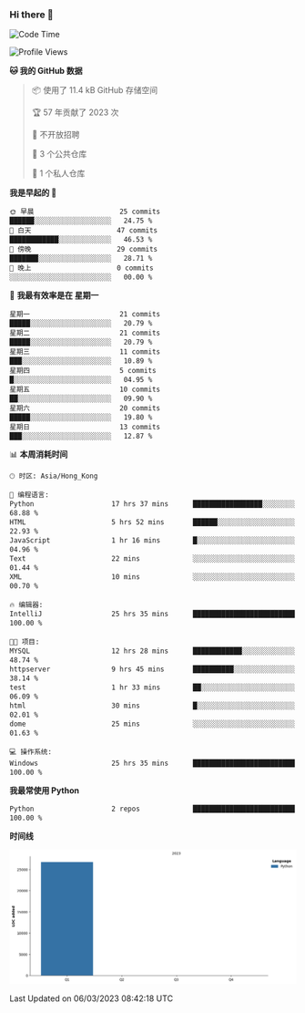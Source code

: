 ### Hi there 👋

<!--
**Mrzqd/Mrzqd** is a ✨ _special_ ✨ repository because its `README.md` (this file) appears on your GitHub profile.

Here are some ideas to get you started:

- 🔭 I’m currently working on ...
- 🌱 I’m currently learning ...
- 👯 I’m looking to collaborate on ...
- 🤔 I’m looking for help with ...
- 💬 Ask me about ...
- 📫 How to reach me: ...
- 😄 Pronouns: ...
- ⚡ Fun fact: ...
-->
<!--START_SECTION:waka-->
![Code Time](http://img.shields.io/badge/Code%20Time-42%20hrs%2021%20mins-blue)

![Profile Views](http://img.shields.io/badge/%E4%B8%AA%E4%BA%BA%E8%B5%84%E6%96%99%E8%A7%82%E7%9C%8B%E6%AC%A1%E6%95%B0-30-blue)

**🐱 我的 GitHub 数据** 

> 📦  使用了 11.4 kB GitHub 存储空间 
 > 
> 🏆 57 年贡献了 2023 次
 > 
> 🚫 不开放招聘
 > 
> 📜 3 个公共仓库 
 > 
> 🔑 1 个私人仓库 
 > 
**我是早起的 🐤** 

```text
🌞 早晨                     25 commits          ██████░░░░░░░░░░░░░░░░░░░   24.75 % 
🌆 白天                     47 commits          ████████████░░░░░░░░░░░░░   46.53 % 
🌃 傍晚                     29 commits          ███████░░░░░░░░░░░░░░░░░░   28.71 % 
🌙 晚上                     0 commits           ░░░░░░░░░░░░░░░░░░░░░░░░░   00.00 % 
```
📅 **我最有效率是在 星期一** 

```text
星期一                      21 commits          █████░░░░░░░░░░░░░░░░░░░░   20.79 % 
星期二                      21 commits          █████░░░░░░░░░░░░░░░░░░░░   20.79 % 
星期三                      11 commits          ███░░░░░░░░░░░░░░░░░░░░░░   10.89 % 
星期四                      5 commits           █░░░░░░░░░░░░░░░░░░░░░░░░   04.95 % 
星期五                      10 commits          ██░░░░░░░░░░░░░░░░░░░░░░░   09.90 % 
星期六                      20 commits          █████░░░░░░░░░░░░░░░░░░░░   19.80 % 
星期日                      13 commits          ███░░░░░░░░░░░░░░░░░░░░░░   12.87 % 
```


📊 **本周消耗时间** 

```text
🕑︎ 时区: Asia/Hong_Kong

💬 编程语言: 
Python                   17 hrs 37 mins      █████████████████░░░░░░░░   68.88 % 
HTML                     5 hrs 52 mins       ██████░░░░░░░░░░░░░░░░░░░   22.93 % 
JavaScript               1 hr 16 mins        █░░░░░░░░░░░░░░░░░░░░░░░░   04.96 % 
Text                     22 mins             ░░░░░░░░░░░░░░░░░░░░░░░░░   01.44 % 
XML                      10 mins             ░░░░░░░░░░░░░░░░░░░░░░░░░   00.70 % 

🔥 编辑器: 
IntelliJ                 25 hrs 35 mins      █████████████████████████   100.00 % 

🐱‍💻 项目: 
MYSQL                    12 hrs 28 mins      ████████████░░░░░░░░░░░░░   48.74 % 
httpserver               9 hrs 45 mins       ██████████░░░░░░░░░░░░░░░   38.14 % 
test                     1 hr 33 mins        ██░░░░░░░░░░░░░░░░░░░░░░░   06.09 % 
html                     30 mins             █░░░░░░░░░░░░░░░░░░░░░░░░   02.01 % 
dome                     25 mins             ░░░░░░░░░░░░░░░░░░░░░░░░░   01.63 % 

💻 操作系统: 
Windows                  25 hrs 35 mins      █████████████████████████   100.00 % 
```

**我最常使用 Python** 

```text
Python                   2 repos             █████████████████████████   100.00 % 
```



**时间线**

![Lines of Code chart](https://raw.githubusercontent.com/Mrzqd/Mrzqd/main/assets/bar_graph.png)


 Last Updated on 06/03/2023 08:42:18 UTC
<!--END_SECTION:waka-->
